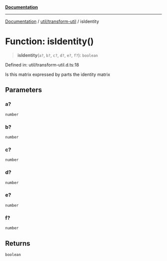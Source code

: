 [**Documentation**](../../../index.md)

***

[Documentation](../../../index.md) / [util/transform-util](../index.md) / isIdentity

# Function: isIdentity()

> **isIdentity**(`a?`, `b?`, `c?`, `d?`, `e?`, `f?`): `boolean`

Defined in: util/transform-util.d.ts:18

Is this matrix expressed by parts the identity matrix

## Parameters

### a?

`number`

### b?

`number`

### c?

`number`

### d?

`number`

### e?

`number`

### f?

`number`

## Returns

`boolean`
